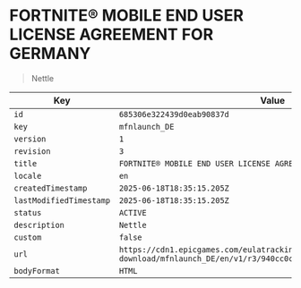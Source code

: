# FORTNITE® MOBILE END USER LICENSE AGREEMENT FOR GERMANY

> Nettle

| Key | Value |
| --- | ----- |
| `id` | `685306e322439d0eab90837d` |
| `key` | `mfnlaunch_DE` |
| `version` | `1` |
| `revision` | `3` |
| `title` | `FORTNITE® MOBILE END USER LICENSE AGREEMENT FOR GERMANY` |
| `locale` | `en` |
| `createdTimestamp` | `2025-06-18T18:35:15.205Z` |
| `lastModifiedTimestamp` | `2025-06-18T18:35:15.205Z` |
| `status` | `ACTIVE` |
| `description` | `Nettle` |
| `custom` | `false` |
| `url` | `https://cdn1.epicgames.com/eulatracking-download/mfnlaunch_DE/en/v1/r3/940cc0cf2f22ae0c7b7fb9d6b2133c11.pdf` |
| `bodyFormat` | `HTML` |
